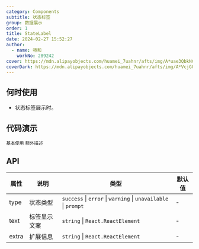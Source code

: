 ```yaml
---
category: Components
subtitle: 状态标签
group: 数据展示
order: 1
title: StateLabel
date: 2024-02-27 15:52:27
author:
  - name: 喧和
    workNo: 289242
cover: https://mdn.alipayobjects.com/huamei_7uahnr/afts/img/A*uae3QbkNCm8AAAAAAAAAAAAADrJ8AQ/original
coverDark: https://mdn.alipayobjects.com/huamei_7uahnr/afts/img/A*VcjGQLSrYdcAAAAAAAAAAAAADrJ8AQ/original
---
```


## 何时使用

- 状态标签展示时。

## 代码演示

<code src="./demo/simple.tsx">基本使用</code>
<code src="./demo/extra.tsx">额外描述</code>

## API

| 属性  | 说明         | 类型                                                           | 默认值 |
| ----- | ------------ | -------------------------------------------------------------- | ------ |
| type  | 状态类型     | `success` \| `error` \| `warning` \| `unavailable` \| `prompt` | -      |
| text  | 标签显示文案 | `string` \| `React.ReactElement`                               | -      |
| extra | 扩展信息     | `string` \| `React.ReactElement`                               | -      |
